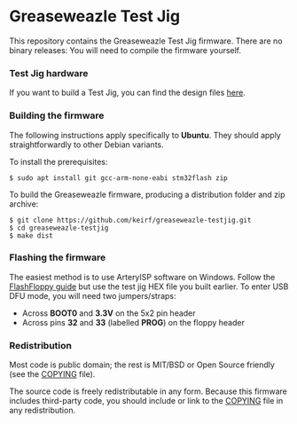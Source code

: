 # Greaseweazle Test Jig

This repository contains the Greaseweazle Test Jig firmware. There are
no binary releases: You will need to compile the firmware yourself.

### Test Jig hardware

If you want to build a Test Jig, you can find the design files
[here][gwdesign].

### Building the firmware

The following instructions apply specifically to **Ubuntu**. They should
apply straightforwardly to other Debian variants.

To install the prerequisites:
```
$ sudo apt install git gcc-arm-none-eabi stm32flash zip
```

To build the Greaseweazle firmware, producing a distribution folder and zip
archive:
```
$ git clone https://github.com/keirf/greaseweazle-testjig.git
$ cd greaseweazle-testjig
$ make dist
```

### Flashing the firmware

The easiest method is to use ArteryISP software on Windows. Follow the
[FlashFloppy guide][ffflash] but use the test jig HEX file you built
earlier. To enter USB DFU mode, you will need two jumpers/straps:
- Across **BOOT0** and **3.3V** on the 5x2 pin header
- Across pins **32** and **33** (labelled **PROG**) on the floppy header

### Redistribution

Most code is public domain; the rest is MIT/BSD or Open Source friendly
(see the [COPYING](COPYING) file).

The source code is freely redistributable in any form. Because this firmware
includes third-party code, you should include or link to the
[COPYING](COPYING) file in any redistribution.

[gwdesign]: https://github.com/keirf/greaseweazle/wiki/Design-Files
[ffflash]: https://github.com/keirf/flashfloppy/wiki/Firmware-Programming